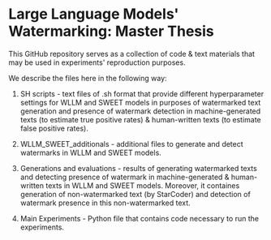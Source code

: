 # Large Language Models' Watermarking: Master Thesis

This GitHub repository serves as a collection of code & text materials that may be used in experiments' reproduction purposes.

We describe the files here in the following way:

1. SH scripts - text files of .sh format that provide different hyperparameter settings for WLLM and SWEET models in purposes of watermarked text generation and presence of watermark detection in machine-generated texts (to estimate true positive rates) & human-written texts (to estimate false positive rates).

2. WLLM_SWEET_additionals - additional files to generate and detect watermarks in WLLM and SWEET models.

3. Generations and evaluations - results of generating watermarked texts and detecting presence of watermark in machine-generated & human-written texts in WLLM and SWEET models. Moreover, it containes generation of non-watermarked text (by StarCoder) and detection of watermark presence in this non-watermarked text.

4. Main Experiments - Python file that contains code necessary to run the experiments.
